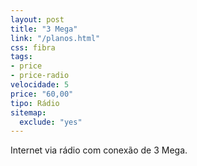 ```yaml
---
layout: post
title: "3 Mega"
link: "/planos.html"
css: fibra
tags:
- price
- price-radio
velocidade: 5
price: "60,00"
tipo: Rádio
sitemap:
  exclude: "yes"
---
```


Internet via rádio com conexão de 3 Mega.